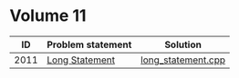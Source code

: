 # Volume 11

|  ID  |                         Problem statement                           |                Solution                              |
|:----:|:--------------------------------------------------------------------|:----------------------------------------------------:|
| 2011 | [Long Statement](http://acm.timus.ru/problem.aspx?space=1&num=2011) | [long_statement.cpp](./long_statement.cpp)           |
